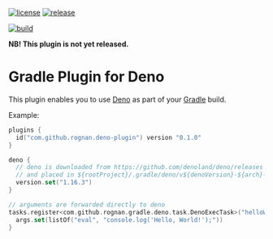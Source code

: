 <!---freshmark shields
output = [
  link(shield('license', 'License', 'Apache 2.0', 'blue'), 'https://tldrlegal.com/license/apache-license-2.0-(apache-2.0)'),
  link(shield('release', 'Latest', '{{version}}', 'blue'), 'CHANGELOG.md'),
  '',
  link(image('build', 'https://github.com/{{org}}/{{name}}/actions/workflows/main.yml/badge.svg'), 'https://github.com/{{org}}/{{name}}/actions?query=branch%3A{{branch}}+event%3Apush'),
].join('\n');
-->
[![license](https://img.shields.io/badge/License-Apache_2.0-blue.svg)](https://tldrlegal.com/license/apache-license-2.0-(apache-2.0))
[![release](https://img.shields.io/badge/Latest-unrealeased-blue.svg)](CHANGELOG.md)

[![build](https://github.com/rognan/deno-gradle-plugin/actions/workflows/main.yml/badge.svg)](https://github.com/rognan/deno-gradle-plugin/actions?query=branch%3Amain+event%3Apush)
<!---freshmark /shields -->

**NB! This plugin is not yet released.**

# Gradle Plugin for Deno

This plugin enables you to use [Deno][0] as part of your [Gradle][1] build.

Example:

```kotlin
plugins {
  id("com.github.rognan.deno-plugin") version "0.1.0"
}

deno {
  // deno is downloaded from https://github.com/denoland/deno/releases
  // and placed in ${rootProject}/.gradle/deno/v${denoVersion}-${arch}-${os}
  version.set("1.16.3")
}

// arguments are forwarded directly to deno
tasks.register<com.github.rognan.gradle.deno.task.DenoExecTask>("helloWorld") {
  args.set(listOf("eval", "console.log('Hello, World!');"))
}
```

[0]: https://deno.land/
[1]: https://gradle.org/
